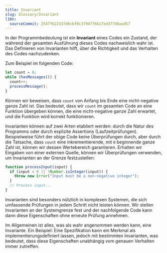 ```yaml
---
title: Invariant
slug: Glossary/Invariant
l10n:
  sourceCommit: 2547f622337d6cbf8c3794776b17ed377d6aad57
---
```


In der Programmbedeutung ist ein **Invariant** eines Codes ein Zustand, der während der gesamten Ausführung dieses Codes nachweislich wahr ist. Das Definieren von Invarianten hilft, über die Richtigkeit und das Verhalten des Codes nachzudenken.

Zum Beispiel im folgenden Code:

```js
let count = 0;
while (hasMessages()) {
  count++;
  processMessage();
}
```

Können wir beweisen, dass `count` von Anfang bis Ende eine nicht-negative ganze Zahl ist. Das bedeutet, dass wir `count` im gesamten Code an eine Funktion übergeben können, die eine nicht-negative ganze Zahl erwartet, und die Funktion wird korrekt funktionieren.

Invarianten können auf zwei Arten etabliert werden: durch die Natur des Programms oder durch explizite Assertions (Laufzeitprüfungen). Beispielweise führt der obige Code keine Überprüfungen durch, aber durch die Tatsache, dass `count` eine inkrementierende, mit `0` beginnende ganze Zahl ist, können wir dessen Wertebereich garantieren. Erhalten wir Eingaben von einer externen Quelle, können wir Überprüfungen verwenden, um Invarianten an der Grenze festzustellen:

```js
function processInput(input) {
  if (input < 0 || !Number.isInteger(input)) {
    throw new Error("Input must be a non-negative integer");
  }
  // Process input...
}
```

Invarianten sind besonders nützlich in komplexen Systemen, die sich umfassende Prüfungen in jedem Schritt nicht leisten können. Wir stellen Invarianten an der Systemgrenze fest und der nachfolgende Code kann dann diese Eigenschaften ohne erneute Prüfung annehmen.

Im Allgemeinen ist alles, was als wahr angenommen werden kann, eine Invariante. Ein Beispiel: Eine Spezifikation kann ein Merkmal als implementierungsdefiniert lassen, jedoch mit bestimmten Invarianten, was bedeutet, dass diese Eigenschaften unabhängig vom genauen Verhalten immer zutreffen.
